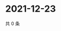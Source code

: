 # 2021-12-23

共 0 条

<!-- BEGIN WEIBO -->
<!-- 最后更新时间 Thu Dec 23 2021 19:07:52 GMT+0800 (China Standard Time) -->

<!-- END WEIBO -->
